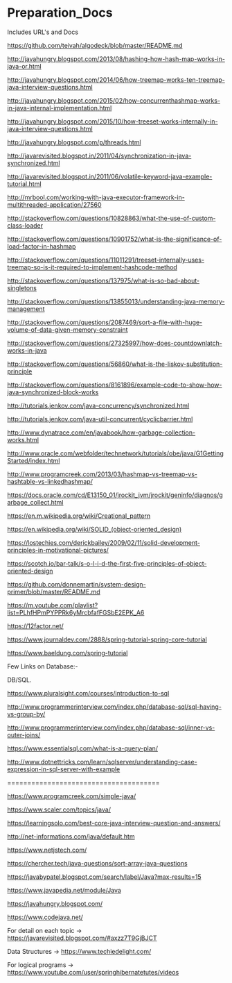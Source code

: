 # Preparation_Docs
Includes URL's and Docs




https://github.com/teivah/algodeck/blob/master/README.md

 

http://javahungry.blogspot.com/2013/08/hashing-how-hash-map-works-in-java-or.html

http://javahungry.blogspot.com/2014/06/how-treemap-works-ten-treemap-java-interview-questions.html

http://javahungry.blogspot.com/2015/02/how-concurrenthashmap-works-in-java-internal-implementation.html

http://javahungry.blogspot.com/2015/10/how-treeset-works-internally-in-java-interview-questions.html

http://javahungry.blogspot.com/p/threads.html

http://javarevisited.blogspot.in/2011/04/synchronization-in-java-synchronized.html

http://javarevisited.blogspot.in/2011/06/volatile-keyword-java-example-tutorial.html

http://mrbool.com/working-with-java-executor-framework-in-multithreaded-application/27560

http://stackoverflow.com/questions/10828863/what-the-use-of-custom-class-loader

http://stackoverflow.com/questions/10901752/what-is-the-significance-of-load-factor-in-hashmap

http://stackoverflow.com/questions/11011291/treeset-internally-uses-treemap-so-is-it-required-to-implement-hashcode-method

http://stackoverflow.com/questions/137975/what-is-so-bad-about-singletons

http://stackoverflow.com/questions/13855013/understanding-java-memory-management

http://stackoverflow.com/questions/2087469/sort-a-file-with-huge-volume-of-data-given-memory-constraint

http://stackoverflow.com/questions/27325997/how-does-countdownlatch-works-in-java

http://stackoverflow.com/questions/56860/what-is-the-liskov-substitution-principle

http://stackoverflow.com/questions/8161896/example-code-to-show-how-java-synchronized-block-works

http://tutorials.jenkov.com/java-concurrency/synchronized.html

http://tutorials.jenkov.com/java-util-concurrent/cyclicbarrier.html

http://www.dynatrace.com/en/javabook/how-garbage-collection-works.html

http://www.oracle.com/webfolder/technetwork/tutorials/obe/java/G1GettingStarted/index.html

http://www.programcreek.com/2013/03/hashmap-vs-treemap-vs-hashtable-vs-linkedhashmap/

https://docs.oracle.com/cd/E13150_01/jrockit_jvm/jrockit/geninfo/diagnos/garbage_collect.html

https://en.m.wikipedia.org/wiki/Creational_pattern

https://en.wikipedia.org/wiki/SOLID_(object-oriented_design)

https://lostechies.com/derickbailey/2009/02/11/solid-development-principles-in-motivational-pictures/

https://scotch.io/bar-talk/s-o-l-i-d-the-first-five-principles-of-object-oriented-design

https://github.com/donnemartin/system-design-primer/blob/master/README.md

https://m.youtube.com/playlist?list=PLhfHPmPYPPRk6yMrcbfafFGSbE2EPK_A6

https://12factor.net/

https://www.journaldev.com/2888/spring-tutorial-spring-core-tutorial

https://www.baeldung.com/spring-tutorial

 
 

Few Links on Database:-

 

DB/SQL.  

https://www.pluralsight.com/courses/introduction-to-sql 

http://www.programmerinterview.com/index.php/database-sql/sql-having-vs-group-by/

http://www.programmerinterview.com/index.php/database-sql/inner-vs-outer-joins/

https://www.essentialsql.com/what-is-a-query-plan/

http://www.dotnettricks.com/learn/sqlserver/understanding-case-expression-in-sql-server-with-example


======================================

https://www.programcreek.com/simple-java/

https://www.scaler.com/topics/java/

https://learningsolo.com/best-core-java-interview-question-and-answers/

http://net-informations.com/java/default.htm

https://www.netjstech.com/

https://chercher.tech/java-questions/sort-array-java-questions

https://javabypatel.blogspot.com/search/label/Java?max-results=15

https://www.javapedia.net/module/Java

https://javahungry.blogspot.com/

https://www.codejava.net/

For detail on each topic -> https://javarevisited.blogspot.com/#axzz7T9GjBJCT

Data Structures -> https://www.techiedelight.com/




























For logical programs -> https://www.youtube.com/user/springhibernatetutes/videos



